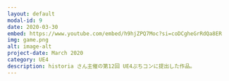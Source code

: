 ```yaml
---
layout: default
modal-id: 9
date: 2020-03-30
embed: https://www.youtube.com/embed/h9hjZPQ7Moc?si=coDCgheGrRdQa8ER
img: game.png
alt: image-alt
project-date: March 2020
category: UE4
description: historia さん主催の第12回 UE4ぷちコンに提出した作品。
---
```



